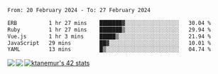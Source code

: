 <!--START_SECTION:waka-->

```txt
From: 20 February 2024 - To: 27 February 2024

ERB          1 hr 27 mins    ███████▓░░░░░░░░░░░░░░░░░   30.04 %
Ruby         1 hr 27 mins    ███████▒░░░░░░░░░░░░░░░░░   29.94 %
Vue.js       1 hr 3 mins     █████▒░░░░░░░░░░░░░░░░░░░   21.94 %
JavaScript   29 mins         ██▓░░░░░░░░░░░░░░░░░░░░░░   10.01 %
YAML         13 mins         █▒░░░░░░░░░░░░░░░░░░░░░░░   04.74 %
```

<!--END_SECTION:waka-->
<a href="https://github.com/anuraghazra/github-readme-stats">
  <img align="left" src="https://github-readme-stats.vercel.app/api?username=Tanesan&count_private=true&show_icons=true" />
<img align="left" src="https://github-readme-stats.vercel.app/api/top-langs/?username=Tanesan" />
</a>

[![ktanemur's 42 stats](https://badge42.vercel.app/api/v2/cl1wslf6s002109l771rng2w8/stats?cursusId=21&coalitionId=62)](https://github.com/JaeSeoKim/badge42)
